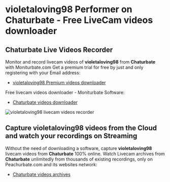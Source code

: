 # violetaloving98 Performer on Chaturbate - Free LiveCam videos downloader

## Chaturbate Live Videos Recorder

Monitor and record livecam videos of **violetaloving98** from **Chaturbate** with Moniturbate.com
Get a premium trial for free by just and only registering with your Email address:
* [violetaloving98 Premium videos downloader](https://moniturbate.com/request-demo-licence-key.html)

Free livecam videos downloader - Moniturbate Software:
* [Chaturbate videos downloader](https://moniturbate.com/moniturbate-download-software.html)

![violetaloving98 livecam videos recorder](https://peachurnet.com/templates/moniturbate-software.png)


## Capture violetaloving98 videos from the Cloud and watch your recordings on Streaming

Without the need of downloading a software, capture **violetaloving98** livecam videos from **Chaturbate** 100% online.
Watch Livecam archives from **Chaturbate** unlimitedly from thousands of existing recordings, only on Peachurbate.com and its websites network:
* [Chaturbate videos archives](https://peachurnet.com/)